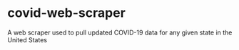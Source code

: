 # covid-web-scraper
A web scraper used to pull updated COVID-19 data for any given state in the United States
